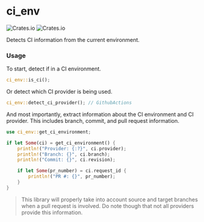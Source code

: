 # ci_env

![Crates.io](https://img.shields.io/crates/v/ci_env) ![Crates.io](https://img.shields.io/crates/d/ci_env)

Detects CI information from the current environment.

### Usage

To start, detect if in a CI environment.

```rust
ci_env::is_ci();
```

Or detect which CI provider is being used.

```rust
ci_env::detect_ci_provider(); // GithubActions
```

And most importantly, extract information about the CI environment and CI provider. This includes branch, commit, and pull request information.

```rust
use ci_env::get_ci_environment;

if let Some(ci) = get_ci_environment() {
	println!("Provider: {:?}", ci.provider);
	println!("Branch: {}", ci.branch);
	println!("Commit: {}", ci.revision);

	if let Some(pr_number) = ci.request_id {
		println!("PR #: {}", pr_number);
	}
}
```

> This library will properly take into account source and target branches when a pull request is involved. Do note though that not all providers provide this information.
